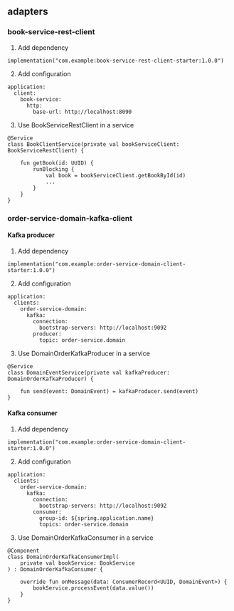 ## adapters

### book-service-rest-client
1. Add dependency
```
implementation("com.example:book-service-rest-client-starter:1.0.0")
```
2. Add configuration
```
application:
  client:
    book-service:
      http:
        base-url: http://localhost:8090
```
3. Use BookServiceRestClient in a service
```
@Service
class BookClientService(private val bookServiceClient: BookServiceRestClient) {

    fun getBook(id: UUID) {
        runBlocking {
            val book = bookServiceClient.getBookById(id)
            ...
        }
    }
}
```

### order-service-domain-kafka-client

#### Kafka producer
1. Add dependency
```
implementation("com.example:order-service-domain-client-starter:1.0.0")
```
2. Add configuration
```
application:
  clients:
    order-service-domain:
      kafka:
        connection:
          bootstrap-servers: http://localhost:9092
        producer:
          topic: order-service.domain
```
3. Use DomainOrderKafkaProducer in a service

```
@Service
class DomainEventService(private val kafkaProducer: DomainOrderKafkaProducer) {

    fun send(event: DomainEvent) = kafkaProducer.send(event)
}
```

#### Kafka consumer
1. Add dependency
```
implementation("com.example:order-service-domain-client-starter:1.0.0")
```
2. Add configuration
```
application:
  clients:
    order-service-domain:
      kafka:
        connection:
          bootstrap-servers: http://localhost:9092
        consumer:
          group-id: ${spring.application.name}
          topics: order-service.domain
```
3. Use DomainOrderKafkaConsumer in a service
```
@Component
class DomainOrderKafkaConsumerImpl(
    private val bookService: BookService
) : DomainOrderKafkaConsumer {

    override fun onMessage(data: ConsumerRecord<UUID, DomainEvent>) {
        bookService.processEvent(data.value())
    }
}
```